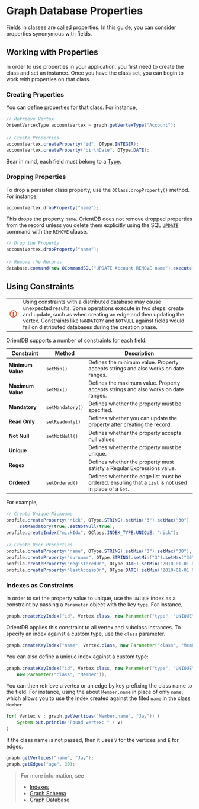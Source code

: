 # Graph Database Properties

Fields in classes are called properties.  In this guide, you can consider properties synonymous with fields.


## Working with Properties

In order to use properties in your application, you first need to create the class and set an instance.  Once you have the class set, you can begin to work with properties on that class.


### Creating Properties

You can define properties for that class.  For instance,

```java
// Retrieve Vertex
OrientVertexType accountVertex = graph.getVertexType("Account");

// Create Properties
accountVertex.createProperty("id", OType.INTEGER);
accountVertex.createProperty("birthDate", OType.DATE);
```

Bear in mind, each field must belong to a [Type](Types.md).

### Dropping Properties

To drop a persisten class property, use the `OClass.dropProperty()` method.  For instance,

```java
accountVertex.dropProperty("name");
```

This drops the property `name`.  OrientDB does not remove dropped properties from the record unless you delete them explicitly using the SQL [`UPDATE`](SQL-Update.md) command with the `REMOVE` clause.

```java
// Drop the Property
accountVertex.dropProperty("name");

// Remove the Records
database.command(new OCommandSQL("UPDATE Account REMOVE name").execute();
```

## Using Constraints

| | |
|----|-----|
|![](images/warning.png)| Using constraints with a distributed database may cause unexpected results.  Some operations execute in two steps: create and update, such as when creating an edge and then updating the vertex.  Constraints like `MANDATORY` and `NOTNULL` against fields would fail on distributed databases during the creation phase.|

OrientDB supports a number of constraints for each field:

| Constraint | Method | Description |
|---|---|---|
| **Minimum Value** | `setMin()` | Defines the minimum value.  Property accepts strings and also works on date ranges.|
| **Maximum Value** | `setMax()` | Defines the maximum value.  Property accepts strings and also works on date ranges.|
| **Mandatory** | `setMandatory()` | Defines whether the property must be specified. |
| **Read Only** | `setReadonly()` | Defines whether you can update the property after creating the record.|
| **Not Null** | `setNotNull()` | Defines whether the property accepts null values.|
| **Unique** | | Defines whether the property must be unique.|
| **Regex** | | Defines whether the property must satisfy a Regular Expressions value.|
| **Ordered** | `setOrdered()` | Defines whether the edge list must be ordered, ensuring that a `List` is not used in place of a `Set`.|

For example,

```java
// Create Unique Nickname
profile.createProperty("nick", OType.STRING).setMin("3").setMax("30")
	.setMandatory(true).setNotNull(true);
profile.createIndex("nickIdx", OClass.INDEX_TYPE.UNIQUE, "nick");

// Create User Properties
profile.createProperty("name", OType.STRING).setMin("3").setMax("30");
profile.createProperty("surname", OType.STRING).setMin("3").setMax("30");
profile.createProperty("registeredOn", OType.DATE).setMin("2010-01-01 00:00:00");
profile.createProperty("lastAccessOn", OType.DATE).setMin("2010-01-01 00:00:00");
```

### Indexes as Constraints

In order to set the property value to unique, use the `UNIQUE` index as a constraint by passing a `Parameter` object with the key `type`.  For instance,

```java
graph.createKeyIndex("id", Vertex.class, new Parameter("type", "UNIQUE"));
```

OrientDB applies this constraint to all vertex and subclass instances.  To specify an index against a custom type, use the `class` parameter.

```java
graph.createKeyIndex("name", Vertex.class, new Parameter("class", "Member"));
```

You can also define a unique index against a custom type:

```java
graph.createKeyIndex("id", Vertex.class, new Parameter("type", "UNIQUE"), 
	new Parameter("class", "Member"));
```

You can then retrieve a vertex or an edge by key prefixing the class name to the field.  For instance, using the about `Member.name` in place of only `name`, which allows you to use the index created against the filed `name` in the class `Member`.

```java
for( Vertex v : graph.getVertices("Member.name", "Jay")) {
	System.out.println("Found vertex: " + v)
}
```

If the class name is not passed, then it uses `V` for the vertices and `E` for edges.

```java
graph.getVertices("name", "Jay");
graph.getEdges("age", 20);
```
>For more information, see
>
>- [Indexes](Indexes.md)
>- [Graph Schema](Graph-Schema.md)
>- [Graph Database](Graph-Database-Tinkerpop.md)
